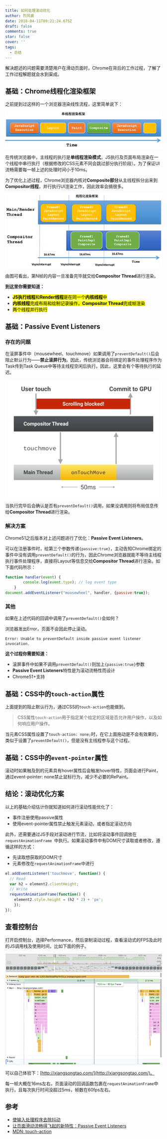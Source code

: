 ```yaml
---
title: 如何处理滚动优化
author: 烈风裘
date: 2018-04-11T09:21:24.675Z
draft: false
comments: true
star: false
cover: ''
tags:
  - 总结
---
```


解决题述的问题需要清楚用户在滑动页面时，Chrome在背后的工作过程，了解了工作过程解题就会水到渠成。


## 基础：Chrome线程化渲染框架

之前提到过这样的一个浏览器渲染线性流程，这里简单说下：

![](20161021092408423.png)

在传统浏览器中，主线程的执行是**单线程渲染模式**，JS执行及页面布局渲染在一个线程中串行执行（根据修改的CSS元素不同会跳过部分执行阶段）。为了保证UI流畅需要每一帧上述的处理时间小于10ms。

为了优化上述过程，Chrome浏览器内核对**Composite部分**从主线程拆分出来到**Compositor线程**，并行执行UI渲染工作，因此效率会搞很多。


![](20161021092419096.png)

由图可看出，第N帧的内容一旦准备完毕就交给**Compositor Thread**进行渲染。

**到这里你需要知道：**

- <mark>**JS执行线程**和**Render线程**是在同一个**内核线程**中</mark>
- <mark>**内核线程**完成布局和绘制记录操作，**Compositor Thread**完成帧渲染</mark>
- <mark>两个线程并行执行</mark>

## 基础：Passive Event Listeners

### 存在的问题

在滚屏事件中（mousewheel、touchmove）如果调用了`preventDefault()`后会阻止默认行为——**禁止滚屏行为**。因此，传统浏览器会将绑定的事件处理程序作为Task传到Task Queue中等待主线程空闲后执行。因此，这里会有个等待执行的延迟。

![](ontouchmove.jpg)

当执行完毕后会确认是否有`preventDefault()`调用，如果没调用则将布局信息传给**Compositor Thread**进行渲染。

### 解决方案

Chrome51之后版本对上述问题进行了优化：**Passive Event Listeners**。

可以在注册事件时，给第三个参数传递`{passive:true}`，主动告知Chrome绑定的事件中没有调用`preventDefault()`的行为，因此Chrome浏览器就能不等待主线程执行事件处理程序，直接将Layout等信息交给**Compositor Thread**进行渲染。如下面代码所示：


```js
function handler(event) {
        console.log(event.type); // log event type
    }
document.addEventListener("mousewheel", handler, {passive:true});
```

### 其他

如果在上述代码的回调中调用了`preventDefault()`会如何？

浏览器发出Error，页面不会因此停止滚动。

```
Error: Unable to preventDefault inside passive event listener invocation.
```

**这个过程你需要知道：**

- 滚屏事件中如果不调用`preventDefault()`则加上`{passive:true}`参数
- **Passive Event Listeners**特性是为滚动流畅性而设计
- Chrome51+支持


## 基础：CSS中的`touch-action`属性

上面提到的阻止默认行为，通过CSS的`touch-action`也能做到。

> CSS属性`touch-action`用于指定某个给定的区域是否允许用户操作，以及如何响应用户操作。

当元素CSS属性设置了`touch-action: none;`时，在它上面拖动是不会有效果的，类似于设置了`preventDefault()`，但是没有主线程参与这个过程。

## 基础：CSS中的`event-pointer`属性

滚动时如果触及到的元素具有hover属性后会触发hover特性，页面会进行Paint，通过event-pointer: none禁止鼠标行为，减少不必要的RePaint。

## 结论：滚动优化方案

以上的基础介绍估计你就知道如何进行滚动性能优化了：

- 事件注册使用passive属性
- 使用event-pointer属性禁止触发元素滚动，或者指定滚动方向


此外，还需要通过JS手段对滚动进行节流，比如将滚动事件回调放在`requestAnimationFrame `中执行。如果滚动事件中有DOM尺寸读取或者修改，遵循这样的方式：

- 先读取想获取的DOM尺寸
- 元素修改在`requestAnimationFrame`中进行

```js
el.addEventListener('touchmove', function() {
  // Read
  var h2 = element2.clientHeight;
  // Write
  requestAnimationFrame(function() {
    element2.style.height = (h2 * 2) + 'px';
    });
});
```

## 查看控制台

打开启控制台，选择Performance，然后录制滚动过程，查看滚动式的FPS及此时的JS调用栈及使用时间，比如下面的例子。

![](scroll.png)

可以自己体验下：[http://xiangsongtao.com/](http://xiangsongtao.com/)。

每一帧大概在16ms左右，页面滚动的回调函数包裹在`requestAnimationFrame`中执行，且每次执行时间没超过5ms，帧数在60fps左右。


## 参考

- [使输入处理程序去除抖动](https://developers.google.com/web/fundamentals/performance/rendering/debounce-your-input-handlers)
- [让页面滑动流畅得飞起的新特性：Passive Event Listeners](http://geek.csdn.net/news/detail/109167?locationNum=9&fps=1)
- [MDN: touch-action](https://developer.mozilla.org/zh-CN/docs/Web/CSS/touch-action)

